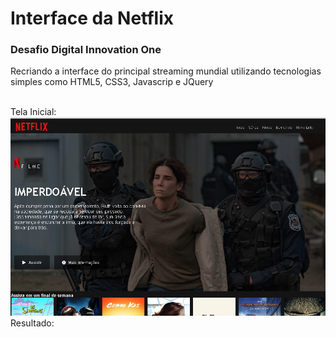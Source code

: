 <h1> Interface da Netflix </h1>
<h3> Desafio Digital Innovation One</h3>
<p> Recriando a interface do principal streaming mundial utilizando tecnologias simples como HTML5, CSS3, Javascrip e JQuery</p>
<br>
Tela Inicial:
<img src="img/Tela Inicial.png">
<br>
Resultado:

